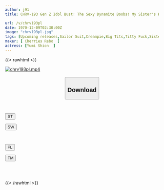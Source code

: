 ```yaml
---
author: j91
title: CHRV-193 Gen Z Idol Bust! The Sexy Dynamite Boobs! My Sister's Huge Breasts Are Worth Seeing! Long-sleeved White Sailor Suit And Creampie! J Cup 103cm Yumin

url: /v/chrv193pl
date: 1970-12-09T02:30:00Z
image: "chrv193pl.jpg"
tags: [Upcoming releases,Sailor Suit,Creampie,Big Tits,Titty Fuck,Sister	 ]
maker: [ Cherries Rebo  ]
actress: [Yumi Shion  ]
---
```



{{< rawhtml >}}

<div class="video" data-videoid="pending_link_2.html">
    <a href="javascript:;">
        <img src="/v/chrv193pl/chrv193pl.jpg" width="WIDTH" height="HEIGHT" alt="chrv193pl.mp4" loading="lazy">
    </a>
</div>

<script type="text/javascript" src="https://j91.asia/asset/on-demand-pend.js"></script>

<br>
  <link rel="stylesheet" href="https://j91.asia/asset/bs5.css">
  
  <center>
  <button class="btn btn-primary" type="button" data-bs-toggle="collapse" data-bs-target=".multi-collapse" aria-expanded="false" aria-controls="multiCollapseExample1 multiCollapseExample2"><h2>Download</h2></button></center>
</p>
<div class="row">
  <div class="col">
    <div class="collapse multi-collapse" id="multiCollapseExample1">
      <div class="card card-body">
	      	      <br>
<div class="buttons">  
<p><a href="https://j91.asia/pending_link_2.html" target="_blank"><button class="btn-hover color-3"><i class="fa fa-download"></i> ST</button></a></p>
<p><a href="https://j91.asia/pending_link_2.html" target="_blank"><button class="btn-hover color-2"><i class="fa fa-download"></i> SW</button></a></p></div>
    </div>
  </div>
</div>
  <div class="col">
    <div class="collapse multi-collapse" id="multiCollapseExample2">
      <div class="card card-body">
	      <br>
<div class="buttons">
<p><a href="https://j91.asia/pending_link_2.html" target="_blank"><button class="btn-hover color-9"><i class="fa fa-download"></i> FL</button></a></p>
<p><a href="https://j91.asia/pending_link_2.html" target="_blank"><button class="btn-hover color-8"><i class="fa fa-download"></i> FM</button></a></p></div>
<br><br>
      </div>
    </div>
  </div>
</div>

{{< /rawhtml >}}